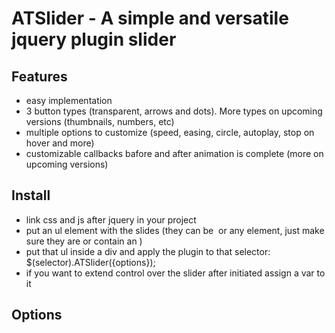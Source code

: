 # ATSlider - A simple and versatile jquery plugin slider

## Features

- easy implementation
- 3 button types (transparent, arrows and dots). More types on upcoming versions (thumbnails, numbers, etc)
- multiple options to customize (speed, easing, circle, autoplay, stop on hover and more)
- customizable callbacks bafore and after animation is complete (more on upcoming versions)

## Install

- link css and js after jquery in your project
- put an ul element with the slides (they can be <img> <a> or any element, just make sure they are or contain an <img>)
- put that ul inside a div and apply the plugin to that selector: $(selector).ATSlider({options});
- if you want to extend control over the slider after initiated assign a var to it

## Options

